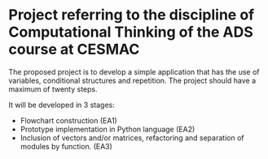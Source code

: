 # Project referring to the discipline of Computational Thinking of the ADS course at CESMAC

The proposed project is to develop a simple application that has the use of variables, conditional structures and repetition. The project should have a maximum of twenty steps.

It will be developed in 3 stages:

- Flowchart construction (EA1)
- Prototype implementation in Python language (EA2)
- Inclusion of vectors and/or matrices, refactoring and separation of modules by function. (EA3)
